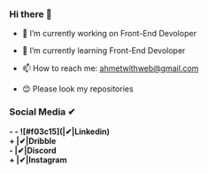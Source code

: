### Hi there 👋


- 🔭 I’m currently working on Front-End Devoloper
- 🌱 I’m currently learning Front-End Devoloper
- 📫 How to reach me: ahmetwithweb@gmail.com


- 😊 Please look my repositories

### Social Media ✔
  <b>
-  - ![#f03c15](|✔|Linkedin) <br />
+  |✔|Dribble  <br />
-  |✔|Discord  <br />
+  |✔|Instagram<br /> 
  </b>
